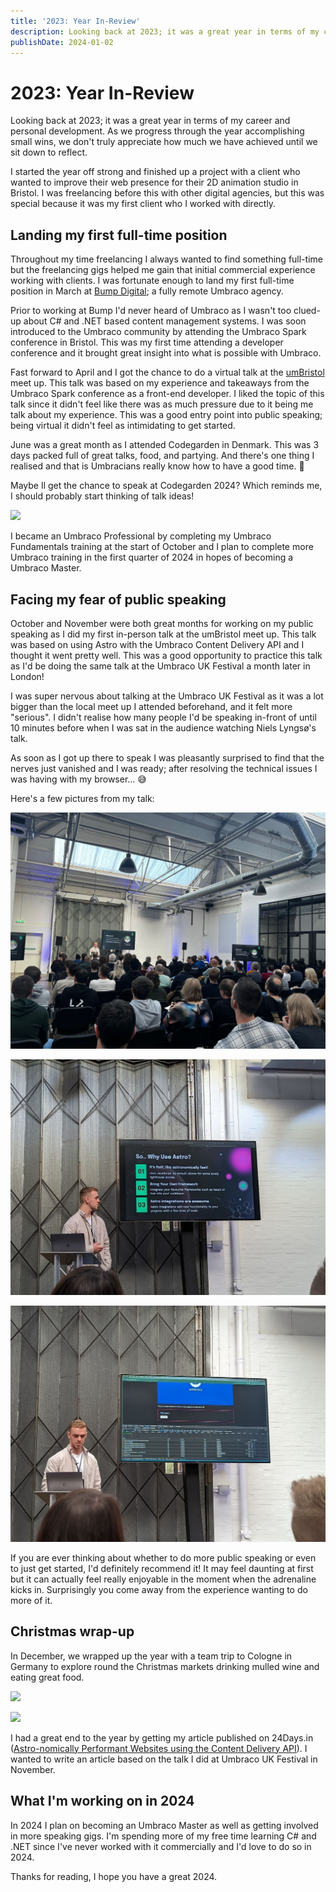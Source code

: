 ```yaml
---
title: '2023: Year In-Review'
description: Looking back at 2023; it was a great year in terms of my career and personal development.
publishDate: 2024-01-02
---
```


# 2023: Year In-Review

Looking back at 2023; it was a great year in terms of my career and personal development. As we progress through the year accomplishing small wins, we don't truly appreciate how much we have achieved until we sit down to reflect.

I started the year off strong and finished up a project with a client who wanted to improve their web presence for their 2D animation studio in Bristol. I was freelancing before this with other digital agencies, but this was special because it was my first client who I worked with directly.

## Landing my first full-time position

Throughout my time freelancing I always wanted to find something full-time but the freelancing gigs helped me gain that initial commercial experience working with clients. I was fortunate enough to land my first full-time position in March at [Bump Digital](https://bump.digital/); a fully remote Umbraco agency.

Prior to working at Bump I'd never heard of Umbraco as I wasn't too clued-up about C# and .NET based content management systems. I was soon introduced to the Umbraco community by attending the Umbraco Spark conference in Bristol. This was my first time attending a developer conference and it brought great insight into what is possible with Umbraco.

Fast forward to April and I got the chance to do a virtual talk at the [umBristol](https://www.umbristol.co.uk/) meet up. This talk was based on my experience and takeaways from the Umbraco Spark conference as a front-end developer. I liked the topic of this talk since it didn't feel like there was as much pressure due to it being me talk about my experience. This was a good entry point into public speaking; being virtual it didn't feel as intimidating to get started.

June was a great month as I attended Codegarden in Denmark. This was 3 days packed full of great talks, food, and partying. And there's one thing I realised and that is Umbracians really know how to have a good time. 🍻

Maybe Il get the chance to speak at Codegarden 2024? Which reminds me, I should probably start thinking of talk ideas!

![](2023-year-in-review/bump-digital-team-photo.png)

I became an Umbraco Professional by completing my Umbraco Fundamentals training at the start of October and I plan to complete more Umbraco training in the first quarter of 2024 in hopes of becoming a Umbraco Master.

## Facing my fear of public speaking

October and November were both great months for working on my public speaking as I did my first in-person talk at the umBristol meet up. This talk was based on using Astro with the Umbraco Content Delivery API and I thought it went pretty well. This was a good opportunity to practice this talk as I'd be doing the same talk at the Umbraco UK Festival a month later in London!

I was super nervous about talking at the Umbraco UK Festival as it was a lot bigger than the local meet up I attended beforehand, and it felt more "serious". I didn't realise how many people I'd be speaking in-front of until 10 minutes before when I was sat in the audience watching Niels Lyngsø's talk.

As soon as I got up there to speak I was pleasantly surprised to find that the nerves just vanished and I was ready; after resolving the technical issues I was having with my browser... 😅

Here's a few pictures from my talk:

![](2023-year-in-review/ukfest-talk.jpeg)

![](2023-year-in-review/reasons-to-use-astro-on-stage-screen.png)

![](2023-year-in-review/astro-network-tab.png)

If you are ever thinking about whether to do more public speaking or even to just get started, I'd definitely recommend it! It may feel daunting at first but it can actually feel really enjoyable in the moment when the adrenaline kicks in. Surprisingly you come away from the experience wanting to do more of it.

## Christmas wrap-up

In December, we wrapped up the year with a team trip to Cologne in Germany to explore round the Christmas markets drinking mulled wine and eating great food.

![](2023-year-in-review/cologne-ice-skating.png)

![](2023-year-in-review/busy-christmas-markets-cologne.png)

I had a great end to the year by getting my article published on 24Days.in ([Astro-nomically Performant Websites using the Content Delivery API](https://24days.in/umbraco-cms/2023/sustainable-performant/astronomically-performant/)). I wanted to write an article based on the talk I did at Umbraco UK Festival in November.

## What I'm working on in 2024

In 2024 I plan on becoming an Umbraco Master as well as getting involved in more speaking gigs. I'm spending more of my free time learning C# and .NET since I've never worked with it commercially and I'd love to do so in 2024.

Thanks for reading, I hope you have a great 2024.